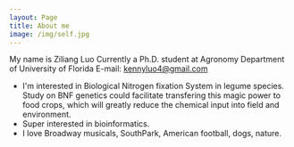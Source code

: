 ```yaml
---
layout: Page
title: About me
image: /img/self.jpg
---
```



My name is Ziliang Luo
Currently a Ph.D. student at Agronomy Department of University of Florida
E-mail: kennyluo4@gmail.com

- I'm interested in Biological Nitrogen fixation System in legume species. Study on BNF genetics could facilitate transfering this magic power to food crops, which will greatly reduce the chemical input into field and environment.
- Super interested in bioinformatics.
- I love Broadway musicals, SouthPark, American football, dogs, nature.



